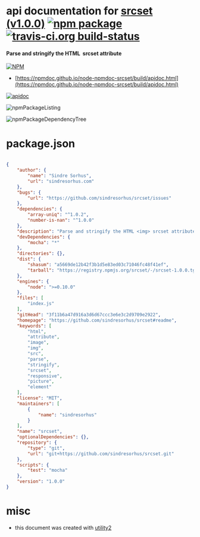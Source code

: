 # api documentation for  [srcset (v1.0.0)](https://github.com/sindresorhus/srcset#readme)  [![npm package](https://img.shields.io/npm/v/npmdoc-srcset.svg?style=flat-square)](https://www.npmjs.org/package/npmdoc-srcset) [![travis-ci.org build-status](https://api.travis-ci.org/npmdoc/node-npmdoc-srcset.svg)](https://travis-ci.org/npmdoc/node-npmdoc-srcset)
#### Parse and stringify the HTML <img> srcset attribute

[![NPM](https://nodei.co/npm/srcset.png?downloads=true&downloadRank=true&stars=true)](https://www.npmjs.com/package/srcset)

- [https://npmdoc.github.io/node-npmdoc-srcset/build/apidoc.html](https://npmdoc.github.io/node-npmdoc-srcset/build/apidoc.html)

[![apidoc](https://npmdoc.github.io/node-npmdoc-srcset/build/screenCapture.buildCi.browser.%252Ftmp%252Fbuild%252Fapidoc.html.png)](https://npmdoc.github.io/node-npmdoc-srcset/build/apidoc.html)

![npmPackageListing](https://npmdoc.github.io/node-npmdoc-srcset/build/screenCapture.npmPackageListing.svg)

![npmPackageDependencyTree](https://npmdoc.github.io/node-npmdoc-srcset/build/screenCapture.npmPackageDependencyTree.svg)



# package.json

```json

{
    "author": {
        "name": "Sindre Sorhus",
        "url": "sindresorhus.com"
    },
    "bugs": {
        "url": "https://github.com/sindresorhus/srcset/issues"
    },
    "dependencies": {
        "array-uniq": "^1.0.2",
        "number-is-nan": "^1.0.0"
    },
    "description": "Parse and stringify the HTML <img> srcset attribute",
    "devDependencies": {
        "mocha": "*"
    },
    "directories": {},
    "dist": {
        "shasum": "a5669de12b42f3b1d5e83ed03c71046fc48f41ef",
        "tarball": "https://registry.npmjs.org/srcset/-/srcset-1.0.0.tgz"
    },
    "engines": {
        "node": ">=0.10.0"
    },
    "files": [
        "index.js"
    ],
    "gitHead": "3f11b6a47d916a3d6d67ccc3e6e3c2d9709e2922",
    "homepage": "https://github.com/sindresorhus/srcset#readme",
    "keywords": [
        "html",
        "attribute",
        "image",
        "img",
        "src",
        "parse",
        "stringify",
        "srcset",
        "responsive",
        "picture",
        "element"
    ],
    "license": "MIT",
    "maintainers": [
        {
            "name": "sindresorhus"
        }
    ],
    "name": "srcset",
    "optionalDependencies": {},
    "repository": {
        "type": "git",
        "url": "git+https://github.com/sindresorhus/srcset.git"
    },
    "scripts": {
        "test": "mocha"
    },
    "version": "1.0.0"
}
```



# misc
- this document was created with [utility2](https://github.com/kaizhu256/node-utility2)

